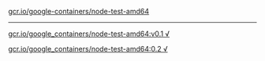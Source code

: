 [gcr.io/google-containers/node-test-amd64](https://hub.docker.com/r/sqeven/node-test-amd64/tags/) 

----
[gcr.io/google_containers/node-test-amd64:v0.1 √](https://hub.docker.com/r/sqeven/node-test-amd64/tags/)

[gcr.io/google_containers/node-test-amd64:0.2 √](https://hub.docker.com/r/sqeven/node-test-amd64/tags/)

